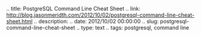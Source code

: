 .. title: PostgreSQL Command Line Cheat Sheet
.. link: http://blog.jasonmeridth.com/2012/10/02/postgresql-command-line-cheat-sheet.html 
.. description: 
.. date: 2012/10/02 00:00:00
.. slug: postgresql-command-line-cheat-sheet 
.. type: text
.. tags: postgresql, command line

<script src="https://gist.github.com/jmeridth/f2ad6b580ae18501c538.js"></script>
